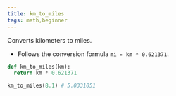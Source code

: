 ```yaml
---
title: km_to_miles
tags: math,beginner
---
```


Converts kilometers to miles.

- Follows the conversion formula `mi = km * 0.621371`.

```py
def km_to_miles(km):
  return km * 0.621371
```

```py
km_to_miles(8.1) # 5.0331051
```
